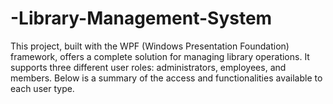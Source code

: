 # -Library-Management-System
This project, built with the WPF (Windows Presentation Foundation) framework, offers a complete solution for managing library operations. It supports three different user roles: administrators, employees, and members. Below is a summary of the access and functionalities available to each user type.
